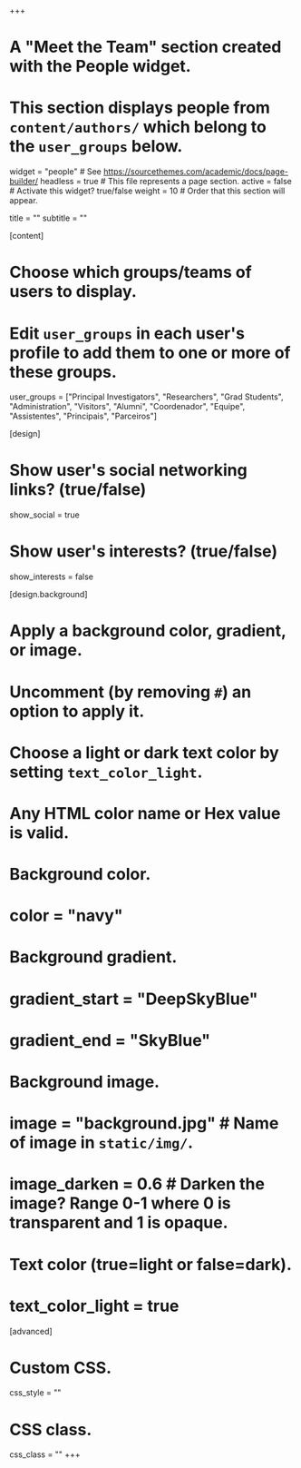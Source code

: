 +++
  # A "Meet the Team" section created with the People widget.
  # This section displays people from `content/authors/` which belong to the `user_groups` below.

  widget = "people"  # See https://sourcethemes.com/academic/docs/page-builder/
  headless = true  # This file represents a page section.
  active = false  # Activate this widget? true/false
  weight = 10  # Order that this section will appear.

  title = ""
  subtitle = ""

  [content]
  # Choose which groups/teams of users to display.
  #   Edit `user_groups` in each user's profile to add them to one or more of these groups.
  user_groups = ["Principal Investigators",
                 "Researchers",
                 "Grad Students",
                 "Administration",
                 "Visitors",
                 "Alumni",
                 "Coordenador",
                 "Equipe",
                 "Assistentes",
                 "Principais",
                 "Parceiros"]

  [design]
  # Show user's social networking links? (true/false)
  show_social = true

  # Show user's interests? (true/false)
  show_interests = false


  [design.background]
  # Apply a background color, gradient, or image.
  #   Uncomment (by removing `#`) an option to apply it.
  #   Choose a light or dark text color by setting `text_color_light`.
  #   Any HTML color name or Hex value is valid.

  # Background color.
  # color = "navy"

  # Background gradient.
  # gradient_start = "DeepSkyBlue"
  # gradient_end = "SkyBlue"

  # Background image.
  # image = "background.jpg"  # Name of image in `static/img/`.
  # image_darken = 0.6  # Darken the image? Range 0-1 where 0 is transparent and 1 is opaque.

  # Text color (true=light or false=dark).
  # text_color_light = true  

  [advanced]
  # Custom CSS.
  css_style = ""

  # CSS class.
  css_class = ""
+++
